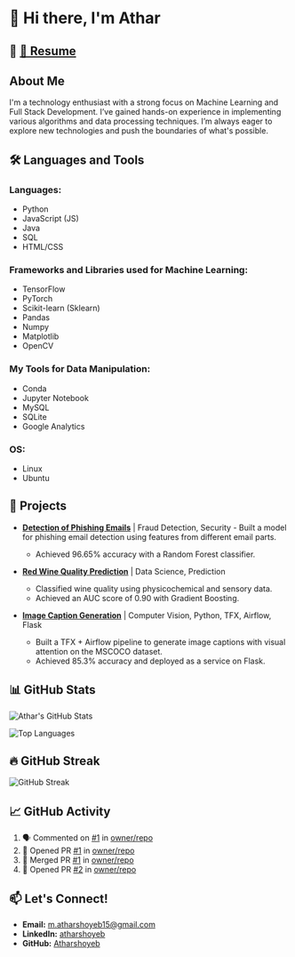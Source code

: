 # 👋 Hi there, I'm  Athar 
## 📄 [📑 Resume](https://drive.google.com/file/d/1C4WNw3hXsC7PE5BzcBq3iWBZQzN1w98P/view?usp=drive_link)

## About Me
I'm a technology enthusiast with a strong focus on Machine Learning and Full Stack Development. I’ve gained hands-on experience in implementing various algorithms and data processing techniques. I’m always eager to explore new technologies and push the boundaries of what's possible.

## 🛠️ Languages and Tools

### Languages:
- Python
- JavaScript (JS)
- Java
- SQL
- HTML/CSS

### Frameworks and Libraries used for Machine Learning:
- TensorFlow
- PyTorch
- Scikit-learn (Sklearn)
- Pandas
- Numpy
- Matplotlib
- OpenCV

### My Tools for Data Manipulation:
- Conda
- Jupyter Notebook
- MySQL
- SQLite
- Google Analytics

### OS:
- Linux
- Ubuntu

## 🚀 Projects
- **[Detection of Phishing Emails](https://github.com/Atharshoyeb/phishingEmailDetection)** | Fraud Detection, Security  - Built a model for phishing email detection using features from different email parts.
  - Achieved 96.65% accuracy with a Random Forest classifier.

- **[Red Wine Quality Prediction](https://github.com/Atharshoyeb/classificationProjects/blob/main/Red%20Wine%20Quality%20Prediction%20Project.ipynb)** | Data Science, Prediction
  - Classified wine quality using physicochemical and sensory data.
  - Achieved an AUC score of 0.90 with Gradient Boosting.

- **[Image Caption Generation](https://github.com/Atharshoyeb/image-caption-generation)** | Computer Vision, Python, TFX, Airflow, Flask
  - Built a TFX + Airflow pipeline to generate image captions with visual attention on the MSCOCO dataset.
  - Achieved 85.3% accuracy and deployed as a service on Flask.

## 📊 GitHub Stats

![Athar's GitHub Stats](https://github-readme-stats.vercel.app/api?username=Atharshoyeb&show_icons=true&theme=radical)

![Top Languages](https://github-readme-stats.vercel.app/api/top-langs/?username=Atharshoyeb&layout=compact&theme=radical)

## 🔥 GitHub Streak

![GitHub Streak](https://streak-stats.demolab.com/?user=Atharshoyeb&theme=radical)

## 📈 GitHub Activity

<!--START_SECTION:activity-->
1. 🗣 Commented on [#1](https://github.com/owner/repo/issues/1) in [owner/repo](https://github.com/owner/repo)
2. 💪 Opened PR [#1](https://github.com/owner/repo/pull/1) in [owner/repo](https://github.com/owner/repo)
3. 🎉 Merged PR [#1](https://github.com/owner/repo/pull/1) in [owner/repo](https://github.com/owner/repo)
4. 💪 Opened PR [#2](https://github.com/owner/repo/pull/2) in [owner/repo](https://github.com/owner/repo)
<!--END_SECTION:activity-->

## 📫 Let's Connect!
- **Email:** [m.atharshoyeb15@gmail.com](mailto:m.atharshoyeb15@gmail.com)
- **LinkedIn:** [atharshoyeb](https://www.linkedin.com/in/atharshoyeb)
- **GitHub:** [Atharshoyeb](https://github.com/Atharshoyeb)

